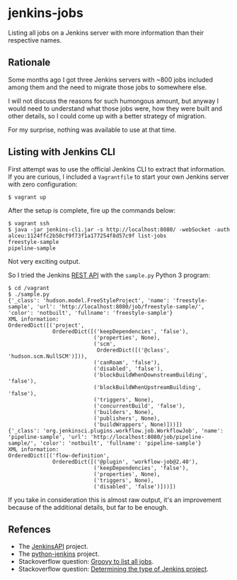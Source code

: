 # jenkins-jobs

Listing all jobs on a Jenkins server with more information than their respective
names.

## Rationale

Some months ago I got three Jenkins servers with ~800 jobs included among them
and the need to migrate those jobs to somewhere else.

I will not discuss the reasons for such humongous amount, but anyway I would
need to understand what those jobs were, how they were built and other details,
so I could come up with a better strategy of migration.

For my surprise, nothing was available to use at that time.

## Listing with Jenkins CLI

First attempt was to use the official Jenkins CLI to extract that information.
If you are curious, I included a `Vagrantfile` to start your own Jenkins server
with zero configuration:

```
$ vagrant up
```

After the setup is complete, fire up the commands below:

```
$ vagrant ssh
$ java -jar jenkins-cli.jar -s http://localhost:8080/ -webSocket -auth alceu:1124ffc2b50cf9f73f1a177254f8d57c9f list-jobs
freestyle-sample
pipeline-sample
```

Not very exciting output.

So I tried the Jenkins
[REST API](https://python-jenkins.readthedocs.io/en/latest/) with the
`sample.py` Python 3 program:

```
$ cd /vagrant
$ ./sample.py
{'_class': 'hudson.model.FreeStyleProject', 'name': 'freestyle-sample', 'url': 'http://localhost:8080/job/freestyle-sample/', 'color': 'notbuilt', 'fullname': 'freestyle-sample'}
XML information:
OrderedDict([('project',
              OrderedDict([('keepDependencies', 'false'),
                           ('properties', None),
                           ('scm',
                            OrderedDict([('@class', 'hudson.scm.NullSCM')])),
                           ('canRoam', 'false'),
                           ('disabled', 'false'),
                           ('blockBuildWhenDownstreamBuilding', 'false'),
                           ('blockBuildWhenUpstreamBuilding', 'false'),
                           ('triggers', None),
                           ('concurrentBuild', 'false'),
                           ('builders', None),
                           ('publishers', None),
                           ('buildWrappers', None)]))])
{'_class': 'org.jenkinsci.plugins.workflow.job.WorkflowJob', 'name': 'pipeline-sample', 'url': 'http://localhost:8080/job/pipeline-sample/', 'color': 'notbuilt', 'fullname': 'pipeline-sample'}
XML information:
OrderedDict([('flow-definition',
              OrderedDict([('@plugin', 'workflow-job@2.40'),
                           ('keepDependencies', 'false'),
                           ('properties', None),
                           ('triggers', None),
                           ('disabled', 'false')]))])
```

If you take in consideration this is almost raw output, it's an improvement
because of the additional details, but far to be enough.

## Refences

* The [JenkinsAPI](https://jenkinsapi.readthedocs.io/en/latest/using_jenkinsapi.html) project.
* The [python-jenkins](https://python-jenkins.readthedocs.io/en/latest/index.html) project.
* Stackoverflow question: [Groovy to list all jobs](https://support.cloudbees.com/hc/en-us/articles/226941767-Groovy-to-list-all-jobs).
* Stackoverflow question: [Determining the type of Jenkins project](https://stackoverflow.com/questions/45064038/determining-the-type-of-jenkins-project).
